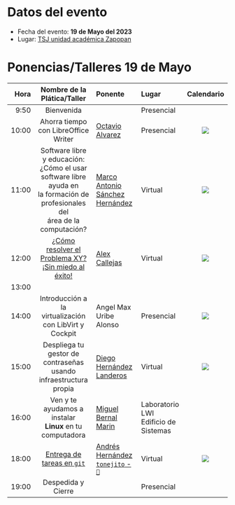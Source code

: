 # Datos del evento

* Fecha del evento: **19 de Mayo del 2023**
* Lugar: [TSJ unidad académica Zapopan](https://goo.gl/maps/8fyaXKKnY9jaHaXB8)

# Ponencias/Talleres 19 de Mayo

| Hora  | Nombre de la Plática/Taller | Ponente | Lugar | Calendario |
| ---:  |           :---:             | :---    | :---  |    :---:   |
|  9:50 | Bienvenida  |  | Presencial |
| 10:00 | Ahorra tiempo con LibreOffice Writer | [Octavio Alvarez](alvarezp.md) | Presencial | <a target="_blank" href="https://calendar.google.com/calendar/event?action=TEMPLATE&amp;tmeid=N2dvaWRnNjdvOGF2ZGpxMnMxdXVsdHJsZWEgY18zb2lmNGU0bnZzaTFjYWE5NGVqN3Y5NjA5Z0Bn&amp;tmsrc=c_3oif4e4nvsi1caa94ej7v9609g%40group.calendar.google.com"><img border="0" src="https://www.google.com/calendar/images/ext/gc_button1_es.gif"></a> |
| 11:00 | Software libre y educación: <br> ¿Cómo el usar software libre ayuda en <br> la formación de profesionales del <br> área de la computación? | [Marco Antonio <br> Sánchez Hernández](marko.md) | Virtual |<a target="_blank" href="https://calendar.google.com/calendar/event?action=TEMPLATE&amp;tmeid=MGIxa2hrMDJwZzlka3RkdDMxbTcxajhqYWIgY18zb2lmNGU0bnZzaTFjYWE5NGVqN3Y5NjA5Z0Bn&amp;tmsrc=c_3oif4e4nvsi1caa94ej7v9609g%40group.calendar.google.com"><img border="0" src="https://www.google.com/calendar/images/ext/gc_button1_es.gif"></a>|
| 12:00 | [¿Cómo resolver el Problema XY? <br>¡Sin miedo al éxito!](https://darkaxl017.fedorapeople.org/slides/Una_serie_de_eventos_inesperados_-_XY_Problem_-_FLISoL_2023.pdf) | [Alex Callejas](alexcallejas.md) | Virtual | <a target="_blank" href="https://calendar.google.com/calendar/event?action=TEMPLATE&amp;tmeid=MGJ2aHFsZWRicHM2ODIxc2xudnB2YnRpaHAgY18zb2lmNGU0bnZzaTFjYWE5NGVqN3Y5NjA5Z0Bn&amp;tmsrc=c_3oif4e4nvsi1caa94ej7v9609g%40group.calendar.google.com"><img border="0" src="https://www.google.com/calendar/images/ext/gc_button1_es.gif"></a> |
| 13:00 |  |  |  | |
| 14:00 | Introducción a la virtualización <br> con LibVirt y Cockpit | Angel Max <br> Uribe Alonso| Presencial | <a target="_blank" href="https://calendar.google.com/calendar/event?action=TEMPLATE&amp;tmeid=NWVkMzc4cnFoMnQxOWlxbGtzZ283ZXFhcDUgY18zb2lmNGU0bnZzaTFjYWE5NGVqN3Y5NjA5Z0Bn&amp;tmsrc=c_3oif4e4nvsi1caa94ej7v9609g%40group.calendar.google.com"><img border="0" src="https://www.google.com/calendar/images/ext/gc_button1_es.gif"></a> |
| 15:00 | Despliega tu gestor de contraseñas <br> usando infraestructura propia| [Diego Hernández Landeros](diegogou.md)| Virtual | <a target="_blank" href="https://calendar.google.com/calendar/event?action=TEMPLATE&amp;tmeid=MDdjb2lzbmtpbjdhM3BrNmIzdnI1MDk2cHIgY18zb2lmNGU0bnZzaTFjYWE5NGVqN3Y5NjA5Z0Bn&amp;tmsrc=c_3oif4e4nvsi1caa94ej7v9609g%40group.calendar.google.com"><img border="0" src="https://www.google.com/calendar/images/ext/gc_button1_es.gif"></a> |
| 16:00 | Ven y te ayudamos a instalar <br> **Linux** en tu computadora | [Miguel Bernal Marin](miguelinux.md) | Laboratorio LWI <br> Edificio de Sistemas |
| 18:00 | [Entrega de tareas en `git`](https://tonejito.github.io/conferencias/tareas-git) | [Andrés Hernández <br> `tonejito` - `🐰`](tonejito.md) | Virtual | <a target="_blank" href="https://calendar.google.com/calendar/event?action=TEMPLATE&amp;tmeid=N3VpdjJoMDZ1YnZzcnByOXB0NmdjZ2R0ZmQgY18zb2lmNGU0bnZzaTFjYWE5NGVqN3Y5NjA5Z0Bn&amp;tmsrc=c_3oif4e4nvsi1caa94ej7v9609g%40group.calendar.google.com"><img border="0" src="https://www.google.com/calendar/images/ext/gc_button1_es.gif"></a>  |
| 19:00 | Despedida y Cierre |  | Presencial |

<!-- modeline
 vi: ts=8 sw=4 sts=4 et spl=es spell
-->
